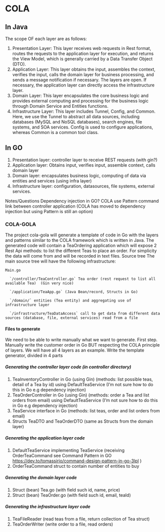 # COLA 

## In Java

The scope OF each layer are as follows:
1. Presentation Layer: This layer receives web requests in Rest format, routes the requests to the application layer for execution, and returns the View Model, which is generally carried by a Data Transfer Object (DTO).
2. Application Layer: This layer obtains the input, assembles the context, verifies the input, calls the domain layer for business processing, and sends a message notification if necessary. The layers are open. If necessary, the application layer can directly access the infrastructure layer.
3. Domain Layer: This layer encapsulates the core business logic and provides external computing and processing for the business logic through Domain Service and Entities functions.
4. Infrastructure Layer: This layer includes Tunnel, Config, and Common. Here, we use the Tunnel to abstract all data sources, including databases (MySQL and NoSQL databases), search engines, file systems, and SOA services. Config is used to configure applications, whereas Common is a common tool class.


## In GO

1. Presentation layer: controller layer to receive REST requests (with gin?)
2. Application layer: Obtains input, verifies input, assemble context, calls domain layer
3. Domain layer: encapsulates business logic, computing of data via entities and services (using infra layer)
4. Infrastructure layer: configuration, datasources, file systems, external services.






Notes/Questions 
Dependency injection in GO?
COLA use Pattern command link between controller application (COLA has moved to dependency injection but using Pattern is still an option)


### COLA-GOLA

The project cola-gola will generate a template of code in Go with the layers and patterns similar to the COLA framework which is written in Java.
The generated code will contain a TeaOrdering application which will expose 2 Rest Api methods:
to list the different Teas 
to place an order.
For simplicity the data will come from and will be recorded in text files.
Source tree
The main source tree will have the following infrastructure:

 `Main.go`
 
      `/controller/TeaController.go` Tea order (rest request to list all available Tea)  (Gin very nice)
      
      `/application/TeaApp.go` (Java Bean/record, Structs in Go)
      
      `/domain/` entities (Tea entity) and aggregating use of infrastructure layer
      
      `/infrastructure/TeaDataAccess` call to get data from different data sources (database, file, external services) read from a file
      
#### Files to generate
We need to be able to write manually what we want to generate.
First step. Manually write the customer order in Go BUT respecting the COLA principle of layers. We will have all 4 layers as an example.
Write the template generator, divided in 4 parts

##### Generating the controller layer code (in controller directory)
 1. TeaInventoryController in Go (using Gin) (methods: list possible teas, detail of a Tea by id) using DefaultTeaService (I’m not sure how to do this in Go e.g dependency injection)
 2. TeaOrderController in Go (using Gin) (methods:  order a Tea and list orders from email) using DefaultTeaService (I’m not sure how to do this in Go e.g dependency injection)
 3. TeaService interface in Go (methods: list teas, order and list orders from email)
 4. Structs TeaDTO and TeaOrderDTO (same as Structs from the domain layer)

##### Generating the application layer code
 1. DefaultTeaService implementing TeaService (receiving OrderTeaCommand see Command Pattern in GO https://dev.to/tomassirio/command-design-pattern-in-go-3lpl )
 2. OrderTeaCommand struct to contain number of entities to buy

##### Generating the domain layer code
 1. Struct (bean) Tea.go (with field such id, name, price)
 2. Struct (bean) TeaOrder.go (with field such id, email, teaId)

##### Generating the infrastructure layer code
 1. TeaFileReader (read teas from a file, return collection of Tea struct)
 2. TeaOrderWriter (write order to a file, read orders)

















